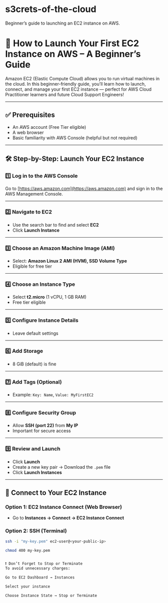 # s3crets-of-the-cloud
Beginner’s guide to launching an EC2 instance on AWS.
# 🚀 How to Launch Your First EC2 Instance on AWS – A Beginner’s Guide

Amazon EC2 (Elastic Compute Cloud) allows you to run virtual machines in the cloud. In this beginner-friendly guide, you’ll learn how to launch, connect, and manage your first EC2 instance — perfect for AWS Cloud Practitioner learners and future Cloud Support Engineers!

---

## ✅ Prerequisites

- An AWS account (Free Tier eligible)
- A web browser
- Basic familiarity with AWS Console (helpful but not required)

---

## 🛠 Step-by-Step: Launch Your EC2 Instance

### 1️⃣ Log in to the AWS Console
Go to [https://aws.amazon.com](https://aws.amazon.com) and sign in to the AWS Management Console.

---

### 2️⃣ Navigate to EC2
- Use the search bar to find and select **EC2**
- Click **Launch Instance**

---

### 3️⃣ Choose an Amazon Machine Image (AMI)
- Select: **Amazon Linux 2 AMI (HVM), SSD Volume Type**
- Eligible for free tier

---

### 4️⃣ Choose an Instance Type
- Select **t2.micro** (1 vCPU, 1 GB RAM)
- Free tier eligible

---

### 5️⃣ Configure Instance Details
- Leave default settings

---

### 6️⃣ Add Storage
- 8 GiB (default) is fine

---

### 7️⃣ Add Tags (Optional)
- Example: `Key: Name`, `Value: MyFirstEC2`

---

### 8️⃣ Configure Security Group
- Allow **SSH (port 22)** from **My IP**
- Important for secure access

---

### 9️⃣ Review and Launch
- Click **Launch**
- Create a new key pair → Download the `.pem` file
- Click **Launch Instances**

---

## 🔗 Connect to Your EC2 Instance

### Option 1: EC2 Instance Connect (Web Browser)
- Go to **Instances → Connect → EC2 Instance Connect**

### Option 2: SSH (Terminal)
```bash
ssh -i "my-key.pem" ec2-user@<your-public-ip>

chmod 400 my-key.pem


❗️ Don’t Forget to Stop or Terminate
To avoid unnecessary charges:

Go to EC2 Dashboard → Instances

Select your instance

Choose Instance State → Stop or Terminate


